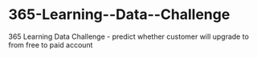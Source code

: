 # 365-Learning--Data--Challenge
365 Learning Data Challenge -  predict whether customer will upgrade to from free to paid account

